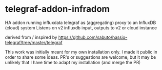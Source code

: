 # telegraf-addon-infradom
 HA addon running influxdata telegraf as (aggregating) proxy to an InfluxDB (cloud) system
 Listens on v2 influxdb input, outputs to v2 or cloud instance

derived from / inspired by https://github.com/sabuto/hassio-telegraf/tree/master/telegraf

This work was initially meant for my own installation only. I made it public in order to share some ideas. PR's or suggestions are welcome, but it may be unlikely that I have time to adapt my installation (and merge the PR)
